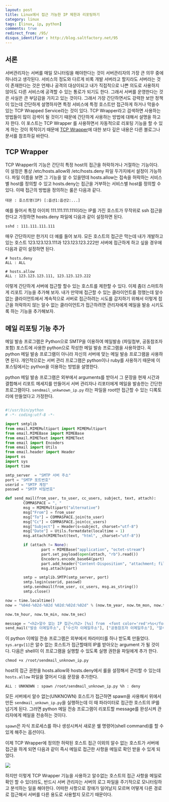 ```yaml
---
layout: post
title: Linux에서 접근 가능한 IP 제한과 리포팅하기
category: linux
tags: [linux, ip, python]
comments: true
redirect_from: /95/
disqus_identifier : http://blog.saltfactory.net/95
---
```


## 서론

서버관리자는 서버를 매일 모니터링을 해야한다는 것이 서버관리자의 가장 큰 의무 중에 하나라고 생각된다. 서비스의 정도와 다르게 비록 개발 서버라고 할지라도 서버라는 것이 존재한다는 것은 언제나 공격의 대상이되고 내가 직접적으로 나쁜 의도로 사용하지 않아도 다른 서비스에 공격할 수 있는 통로가 되기도 한다. 그래서 서버를 운영한다는 것은 사실은 큰 부담감을 가지고 있는 것이다. 그래서 가장 간단하면서도 강력한 보안 정책이 있는데 간단하게 설명하자면 특정 서비스에 특정 호스트만 접근하게 하거나 막을수 있는 TCP Wrapped Service라는 것이 있다. TCP Wrapper라고 검색하면 사용하는 방법들이 많이 검색이 될 것이기 때문에 간단하게 사용하는 방법에 대해서 설명을 하고자 한다. 이 포스트는 TCP Wrapper 를 사용하면서 자동적으로 리포팅 기능을 할 수 있게 하는 것이 목적이기 때문에 [TCP Wrapper](http://en.wikipedia.org/wiki/TCP_Wrapper)에 대한 보다 깊은 내용은 다른 블로그나 문서를 참조하길 바란다.

<!--more-->

## TCP Wrapper

TCP Wrapper의 기능은 간단히 특정 host의 접근을 허락하거나 거절하는 기능이다.
이 설정은 통상 /etc/hosts.allow와 /etc/hosts.deny 파일 두가지에서 설정이 가능하다. 파일 이름을 보면 그 기능을 알 수 있을텐데 hosts.allow는 접속을 허락하는 서비스별 host를 정의할 수 있고 hosts.deny는 접근을 거부하는 서비스별 host를 정의할 수 있다. 이때 접근의 방법을 정의하는 룰은 다음과 같다.

```
데몬 : 호스트명(IP) [:옵션1:옵션2:...]
```

예를 들어서 특정 아이피 111.111.111.111이라는 IP를 가진 호스트가 무작위로 ssh 접근을 한다고 가정하면 hosts.deny 파일에 다음과 같이 설정하면 된다.

```
sshd : 111.111.111.111
```

매우 간단하지만 한가지 더 예를 들어 보자. 모든 호스트의 접근은 막는데 내가 개발하고 있는 호스트 123.123.123.111과 123.123.123.222만 서버에 접근하게 하고 싶을 경우에 다음과 같이 설정하면 된다.

```
# hosts.deny
ALL : ALL
```

```
# hosts.allow
ALL : 123.123.123.111, 123.123.123.222
```

이렇게 간단하게 서버에 접근할 할수 있는 호스트를 제한할 수 있다. 이제 좀더 스마트하게 리포트 기능을 추가해 보자.
내가 만약에 접근할 수 있는 클라이언트를 정했는데 알수 없는 클라이언트에서 계속적으로 서버로 접근하려는 시도를 감지하기 위해서 이렇게 접근을 허락하지 않는 알수 없는 클라이언트가 접근하려면 관리자에게 메일을 발송 시키도록 하는 기능을 추가해보자.


## 메일 리포팅 기능 추가

메일 발송 프로그램은 Python으로 SMTP을 이용하여 메일발송 (파일첨부, 공동참조자 포함) 포스트에 사용한 python으로 작성한 메일 발송 프로그램을 사용하였다. 꼭 python 메일 발송 프로그램이 아니라 자신의 서버에 맞는 메일 발송 프로그램을 사용하면 된다. 개인적으로는 서버 관리 프로그램은 python이나 ruby를 사용하기 때문에 이 포스팅에서는 python을 이용하는 방법을 설명한다.

python 메일 발송 프로그램은 외부에서 arguments를 받아서 그 문장을 현재 시간과 결합해서 리포트 메세지를 만들어서 서버 관리자나 리포터에게 메일을 발송한는 간단한 프로그램이다. `sendmail_unkwnown_ip.py` 라는 파일을 root만 접근할 수 있는 디록토리에 만들었다고 가정한다.

```python

#!/usr/bin/python
# -*- coding:utf-8 -*-

import smtplib
from email.MIMEMultipart import MIMEMultipart
from email.MIMEBase import MIMEBase
from email.MIMEText import MIMEText
from email import Encoders
from email import Utils
from email.header import Header
import os
import sys
import time

smtp_server  = "SMTP 서버 주소"
port = "SMTP 포트번호"
userid = "SMTP 계정"
passwd = "SMTP 비밀번호"

def send_mail(from_user, to_user, cc_users, subject, text, attach):
        COMMASPACE = ", "
        msg = MIMEMultipart("alternative")
        msg["From"] = from_user
        msg["To"] = COMMASPACE.join(to_user)
        msg["Cc"] = COMMASPACE.join(cc_users)
        msg["Subject"] = Header(s=subject, charset="utf-8")
        msg["Date"] = Utils.formatdate(localtime = 1)
        msg.attach(MIMEText(text, "html", _charset="utf-8"))

        if (attach != None):
                part = MIMEBase("application", "octet-stream")
                part.set_payload(open(attach, "rb").read())
                Encoders.encode_base64(part)
                part.add_header("Content-Disposition", "attachment; filename=\"%s\"" % os.path.basename(attach))
                msg.attach(part)

        smtp = smtplib.SMTP(smtp_server, port)
        smtp.login(userid, passwd)
        smtp.sendmail(from_user, cc_users, msg.as_string())
        smtp.close()

now = time.localtime()
now = "%04d-%02d-%02d %02d:%02d:%02d" % (now.tm_year, now.tm_mon, now.tm_mday,

now.tm_hour, now.tm_min, now.tm_sec)

message = "<h2>알수 없는 IP 접근</h2> [%s] from  <font color='red'>%s</font> " % (now, sys.argv[1])
send_mail("발송 이메일주소", ["수신자 이메일주소"], ["공동참조자 이메일주소"], "알수 없는 IP 접근 리포트", message,  None)

```

이 python 이메일 전송 프로그램은 외부에서 파라미터를 하나 받도록 만들었다. `sys.argv[1]`은 알수 없는 호스트가 접근할때의 IP를 받아오는 argument 가 될 것이다. 다음은 shell이 이 프로그램을 실행할 수 있도록 실행 권한을 파일에게 추가 한다.

```
chmod +x /root/sendmail_unknown_ip.py
```

host의 접근 권한을 hosts.allow와 hosts.deny에서 룰을 설정해서 관리할 수 있는데 `hosts.allow` 파일을 열어서 다음 문장을 추가한다.

```
ALL : UNKNOWN : spawn /root/sendmail_unknown_ip.py %h : deny
```

모든 서버에서 알수 없는(UNKNOWN) 호스트가 접근하면 spawn을 사용해서 위에서 만든 `sendmail_unkown_ip.py`을 실행하는데 이 때 파라미터로 접근한 호스트의 IP를 넘기게 된다. 그러면 python 메일 전송 프로그램이 리포트할 message를 완성시켜 관리자에게 메일을 전송하는 것이다.

`spawn`은 자식 프로세스를 하나 생성시켜서 새로운 쉘 명령어(shell command)를 할 수 있게 해주는 옵션이다.

이제 TCP Wrapper에 정의한 허락된 호스트 접근 이외의 알수 없는 호스트가 서버에 접근을 하게 되면 다음과 같이 즉시 메일로 접근한 사항을 메일로 확인 받을 수 있게 되었다.

![](http://hbn-blog-assets.s3.amazonaws.com/saltfactory/images/6b537f7b-ff9f-4aad-91bd-c9010027806e)

하지만 이렇게 TCP Wrapper 기능을 사용하고 알수없는 호스트의 접근 사항을 메일로 확인 할 수 있더라도, 반드시 서버 관리자는 서버의 로그 파일을 주기적으로 모니터링하고 분석하는 일을 해야한다. 어떠한 사항으로 장애가 일어날지 모르며 어떻게 다른 경로로 접근해서 서버를 다른 용도로 사용할지 모르기 때문이다.


